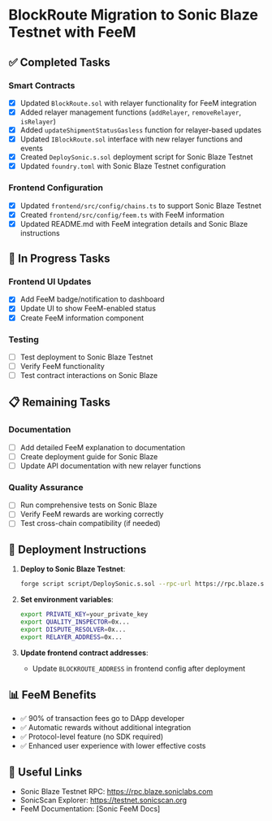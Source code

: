 # BlockRoute Migration to Sonic Blaze Testnet with FeeM

## ✅ Completed Tasks

### Smart Contracts
- [x] Updated `BlockRoute.sol` with relayer functionality for FeeM integration
- [x] Added relayer management functions (`addRelayer`, `removeRelayer`, `isRelayer`)
- [x] Added `updateShipmentStatusGasless` function for relayer-based updates
- [x] Updated `IBlockRoute.sol` interface with new relayer functions and events
- [x] Created `DeploySonic.s.sol` deployment script for Sonic Blaze Testnet
- [x] Updated `foundry.toml` with Sonic Blaze Testnet configuration

### Frontend Configuration
- [x] Updated `frontend/src/config/chains.ts` to support Sonic Blaze Testnet
- [x] Created `frontend/src/config/feem.ts` with FeeM information
- [x] Updated README.md with FeeM integration details and Sonic Blaze instructions

## 🔄 In Progress Tasks

### Frontend UI Updates
- [x] Add FeeM badge/notification to dashboard
- [x] Update UI to show FeeM-enabled status
- [x] Create FeeM information component

### Testing
- [ ] Test deployment to Sonic Blaze Testnet
- [ ] Verify FeeM functionality
- [ ] Test contract interactions on Sonic Blaze

## 📋 Remaining Tasks

### Documentation
- [ ] Add detailed FeeM explanation to documentation
- [ ] Create deployment guide for Sonic Blaze
- [ ] Update API documentation with new relayer functions

### Quality Assurance
- [ ] Run comprehensive tests on Sonic Blaze
- [ ] Verify FeeM rewards are working correctly
- [ ] Test cross-chain compatibility (if needed)

## 🚀 Deployment Instructions

1. **Deploy to Sonic Blaze Testnet**:
   ```bash
   forge script script/DeploySonic.s.sol --rpc-url https://rpc.blaze.soniclabs.com --broadcast
   ```

2. **Set environment variables**:
   ```bash
   export PRIVATE_KEY=your_private_key
   export QUALITY_INSPECTOR=0x...
   export DISPUTE_RESOLVER=0x...
   export RELAYER_ADDRESS=0x...
   ```

3. **Update frontend contract addresses**:
   - Update `BLOCKROUTE_ADDRESS` in frontend config after deployment

## 📊 FeeM Benefits

- ✅ 90% of transaction fees go to DApp developer
- ✅ Automatic rewards without additional integration
- ✅ Protocol-level feature (no SDK required)
- ✅ Enhanced user experience with lower effective costs

## 🔗 Useful Links

- Sonic Blaze Testnet RPC: https://rpc.blaze.soniclabs.com
- SonicScan Explorer: https://testnet.sonicscan.org
- FeeM Documentation: [Sonic FeeM Docs]
